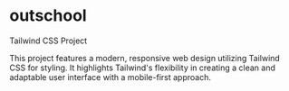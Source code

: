 # outschool

Tailwind CSS Project

This project features a modern, responsive web design utilizing Tailwind CSS for styling. It highlights Tailwind's flexibility in creating a clean and adaptable user interface with a mobile-first approach.
